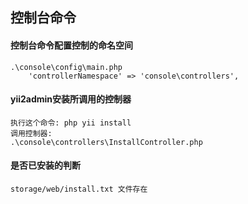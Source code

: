 ## 控制台命令


#### 控制台命令配置控制的命名空间
    .\console\config\main.php
        'controllerNamespace' => 'console\controllers',

#### yii2admin安装所调用的控制器
    执行这个命令: php yii install
    调用控制器:
    .\console\controllers\InstallController.php

#### 是否已安装的判断
    storage/web/install.txt 文件存在